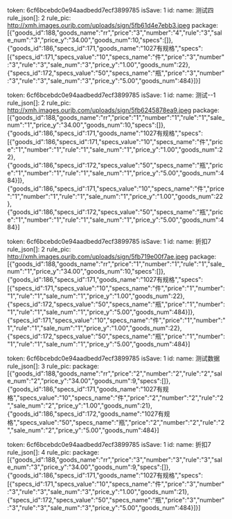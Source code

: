 token: 6cf6bcebdc0e94aadbedd7ecf3899785
isSave: 1
id: 
name: 测试四
rule_json[]: 2
rule_pic: http://xmh.images.ourjb.com/uploads/sign/5fb61d4e7ebb3.jpeg
package: [{"goods_id":188,"goods_name":"rr","price":"3","number":"4","rule":"3","sale_num":"3","price_y":"34.00","goods_num":10,"specs":[]},{"goods_id":186,"specs_id":171,"goods_name":"1027有规格","specs":[{"specs_id":171,"specs_value":"10","specs_name":"件","price":"3","number":"3","rule":"3","sale_num":"3","price_y":"1.00","goods_num":22},{"specs_id":172,"specs_value":"50","specs_name":"瓶","price":"3","number":"3","rule":"3","sale_num":"3","price_y":"5.00","goods_num":484}]}]


token: 6cf6bcebdc0e94aadbedd7ecf3899785
isSave: 1
id: 
name: 测试--1
rule_json[]: 2
rule_pic: http://xmh.images.ourjb.com/uploads/sign/5fb6245878ea9.jpeg
package: [{"goods_id":188,"goods_name":"rr","price":"1","number":"1","rule":"1","sale_num":"1","price_y":"34.00","goods_num":10,"specs":[]},{"goods_id":186,"specs_id":171,"goods_name":"1027有规格","specs":[{"goods_id":186,"specs_id":171,"specs_value":"10","specs_name":"件","price":"1","number":"1","rule":"1","sale_num":"1","price_y":"1.00","goods_num":22},{"goods_id":186,"specs_id":172,"specs_value":"50","specs_name":"瓶","price":"1","number":"1","rule":"1","sale_num":"1","price_y":"5.00","goods_num":484}]},{"goods_id":186,"specs_id":171,"specs_value":"10","specs_name":"件","price":"1","number":"1","rule":"1","sale_num":"1","price_y":"1.00","goods_num":22},{"goods_id":186,"specs_id":172,"specs_value":"50","specs_name":"瓶","price":"1","number":"1","rule":"1","sale_num":"1","price_y":"5.00","goods_num":484}]

token: 6cf6bcebdc0e94aadbedd7ecf3899785
isSave: 1
id: 
name: 折扣7
rule_json[]: 2
rule_pic: http://xmh.images.ourjb.com/uploads/sign/5fb719e00f7ae.jpeg
package: [{"goods_id":188,"goods_name":"rr","price":"1","number":"1","rule":"1","sale_num":"1","price_y":"34.00","goods_num":10,"specs":[]},{"goods_id":186,"specs_id":171,"goods_name":"1027有规格","specs":[{"specs_id":171,"specs_value":"10","specs_name":"件","price":"1","number":"1","rule":"1","sale_num":"1","price_y":"1.00","goods_num":22},{"specs_id":172,"specs_value":"50","specs_name":"瓶","price":"1","number":"1","rule":"1","sale_num":"1","price_y":"5.00","goods_num":484}]},{"specs_id":171,"specs_value":"10","specs_name":"件","price":"1","number":"1","rule":"1","sale_num":"1","price_y":"1.00","goods_num":22},{"specs_id":172,"specs_value":"50","specs_name":"瓶","price":"1","number":"1","rule":"1","sale_num":"1","price_y":"5.00","goods_num":484}]


token: 6cf6bcebdc0e94aadbedd7ecf3899785
isSave: 1
id: 
name: 测试数据
rule_json[]: 3
rule_pic: 
package: [{"goods_id":188,"goods_name":"rr","price":"2","number":"2","rule":"2","sale_num":"2","price_y":"34.00","goods_num":9,"specs":[]},{"goods_id":186,"specs_id":171,"goods_name":"1027有规格","specs_value":"10","specs_name":"件","price":"2","number":"2","rule":"2","sale_num":"2","price_y":"1.00","goods_num":21},{"goods_id":186,"specs_id":172,"goods_name":"1027有规格","specs_value":"50","specs_name":"瓶","price":"2","number":"2","rule":"2","sale_num":"2","price_y":"5.00","goods_num":484}]

token: 6cf6bcebdc0e94aadbedd7ecf3899785
isSave: 1
id: 
name: 折扣7
rule_json[]: 4
rule_pic: 
package: [{"goods_id":188,"goods_name":"rr","price":"3","number":"3","rule":"3","sale_num":"3","price_y":"34.00","goods_num":9,"specs":[]},{"goods_id":186,"specs_id":171,"goods_name":"1027有规格","specs":[{"specs_id":171,"specs_value":"10","specs_name":"件","price":"3","number":"3","rule":"3","sale_num":"3","price_y":"1.00","goods_num":21},{"specs_id":172,"specs_value":"50","specs_name":"瓶","price":"3","number":"3","rule":"3","sale_num":"3","price_y":"5.00","goods_num":484}]}]
